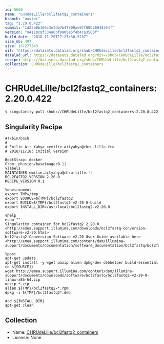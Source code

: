 ```yaml
---
id: 5660
name: "CHRUdeLille/bcl2fastq2_containers"
branch: "master"
tag: "2.20.0.422"
commit: "1d23b0b160c3efdb7b47809ae07f89b26948304f"
version: "94110c9f334a0bf9905e5f4b4ca3505f"
build_date: "2018-11-20T17:27:30.328Z"
size_mb: 497
size: 187277343
sif: "https://datasets.datalad.org/shub/CHRUdeLille/bcl2fastq2_containers/2.20.0.422/2018-11-20-1d23b0b1-94110c9f/94110c9f334a0bf9905e5f4b4ca3505f.simg"
datalad_url: https://datasets.datalad.org?dir=/shub/CHRUdeLille/bcl2fastq2_containers/2.20.0.422/2018-11-20-1d23b0b1-94110c9f/
recipe: https://datasets.datalad.org/shub/CHRUdeLille/bcl2fastq2_containers/2.20.0.422/2018-11-20-1d23b0b1-94110c9f/Singularity
collection: CHRUdeLille/bcl2fastq2_containers
---
```


# CHRUdeLille/bcl2fastq2_containers:2.20.0.422

```bash
$ singularity pull shub://CHRUdeLille/bcl2fastq2_containers:2.20.0.422
```

## Singularity Recipe

```singularity
#!/bin/bash
#
# Emilie Ait Yahya <emilie.aityahya@chru-lille.fr>
# 2018/11/18: initial version

BootStrap: docker
From: phusion/baseimage:0.11
%labels
MAINTAINER emilie.aityahya@chru-lille.fr
BCL2FASTQ2_VERSION 2.20.0
RECIPE_VERSION 0.1

%environment
export TMP=/tmp
export SOURCE=${TMP}/bcl2fastq2
export BUILD=${TMP}/bcl2fastq2-v2-20-0-build
export INSTALL_DIR=/usr/local/bcl2fastq2-v2.20.0

%help
echo ""
Singularity container for bcl2fastq2 2.20.0 <http://emea.support.illumina.com/downloads/bcl2fastq-conversion-software-v2-20.html>
bcl2fastq2 Conversion Software v2.20 User Guide available here <http://emea.support.illumina.com/content/dam/illumina-support/documents/documentation/software_documentation/bcl2fastq/bcl2fastq2_guide_15051736_v2.pdf>

%post
apt-get update
apt-get install -y wget unzip alien dpkg-dev debhelper build-essential
cd ${SOURCE}/
wget http://emea.support.illumina.com/content/dam/illumina-support/documents/downloads/software/bcl2fastq/bcl2fastq2-v2-20-0-linux-x86-64.zip
unzip *.zip
alien ${TMP}/bcl2fastq2-*.rpm
dpkg -i ${TMP}/bcl2fastq2*.deb

#cd ${INSTALL_DIR}
apt-get clean
```

## Collection

 - Name: [CHRUdeLille/bcl2fastq2_containers](https://github.com/CHRUdeLille/bcl2fastq2_containers)
 - License: None

